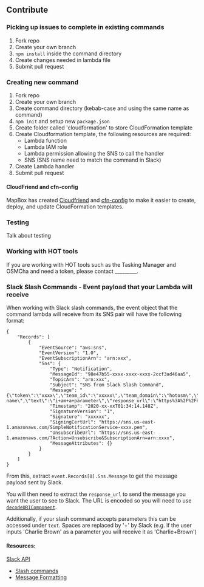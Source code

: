 ## Contribute
### Picking up issues to complete in existing commands
1. Fork repo
2. Create your own branch
3. `npm install` inside the command directory
4. Create changes needed in lambda file
5. Submit pull request

### Creating new command
1. Fork repo
2. Create your own branch
3. Create command directory (kebab-case and using the same name as command)
4. `npm init` and setup new `package.json`
5. Create folder called 'cloudformation' to store CloudFormation template
6. Create Cloudformation template, the following resources are required:
    * Lambda function
    * Lambda IAM role
    * Lambda permission allowing the SNS to call the handler
    * SNS (SNS name need to match the command in Slack)
7. Create Lambda handler
8. Submit pull request

#### CloudFriend and cfn-config
MapBox has created [Cloudfriend](https://github.com/mapbox/cloudfriend) and [cfn-config](https://github.com/mapbox/cfn-config) to make it easier to create, deploy, and update CloudFormation templates.

### Testing
Talk about testing


### Working with HOT tools
If you are working with HOT tools such as the Tasking Manager and OSMCha and need a token, please contact _________.

### Slack Slash Commands - Event payload that your Lambda will receive 
When working with Slack slash commands, the event object that the command lambda will receive from its SNS pair will have the following format:
```
{
    "Records": [
        {
            "EventSource": "aws:sns",
            "EventVersion": "1.0",
            "EventSubscriptionArn": "arn:xxx",
            "Sns": {
                "Type": "Notification",
                "MessageId": "98e47b55-xxxx-xxxx-xxxx-2ccf3ad46aa5",
                "TopicArn": "arn:xxx",
                "Subject": "SNS from Slack Slash Command",
                "Message": "{\"token\":\"xxxx\",\"team_id\":\"xxxxx\",\"team_domain\":\"hotosm\",\"channel_id\":\"xxxxx\",\"channel_name\":\"xxxxx",\"user_id\":\"xxxx\",\"user_name\":\"xxxx\",\"command\":\"%2Fcommand-name\",\"text\":\"i+am+a+parameter\",\"response_url\":\"https%3A%2F%2Fhooks.slack.com%2Fcommands%2FT042xxxxx%2F1261935219462%2FYA9Hj7eqaYD29KiZMkp1AP2l\",\"trigger_id\":\"1292506069872.xxxx.e141f08809a67f8295815147128ca318\"}",
                "Timestamp": "2020-xx-xxT01:34:14.148Z",
                "SignatureVersion": "1",
                "Signature": "xxxxxx",
                "SigningCertUrl": "https://sns.us-east-1.amazonaws.com/SimpleNotificationService-xxxx.pem",
                "UnsubscribeUrl": "https://sns.us-east-1.amazonaws.com/?Action=Unsubscribe&SubscriptionArn=arn:xxxx",
                "MessageAttributes": {}
            }
        }
    ]
}
```
From this, extract `event.Records[0].Sns.Message` to get the message payload sent by Slack.

You will then need to extract the `response_url` to send the message you want the user to see to Slack. The URL is encoded so you will need to use [`decodeURIComponent`](https://developer.mozilla.org/en-US/docs/Web/JavaScript/Reference/Global_Objects/decodeURIComponent). 

Additionally, if your slash command accepts parameters this can be accessed under `text`. Spaces are replaced by '+' by Slack (e.g. if the user inputs 'Charlie Brown' as a parameter you will receive it as 'Charlie+Brown')


#### Resources:
[Slack API](https://api.slack.com/)
- [Slash commands](https://api.slack.com/interactivity/slash-commands)
- [Message Formatting](https://api.slack.com/reference/surfaces/formatting)
